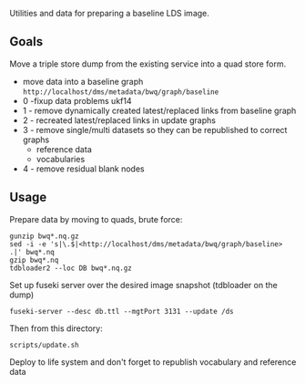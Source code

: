 Utilities and data for preparing a baseline LDS image.

## Goals

Move a triple store dump from the existing service into a quad store form.

   * move data into a baseline graph `http://localhost/dms/metadata/bwq/graph/baseline`
   * 0 -fixup data problems ukf14
   * 1 - remove dynamically created latest/replaced links from baseline graph
   * 2 - recreated latest/replaced links in update graphs
   * 3 - remove single/multi datasets so they can be republished to correct graphs
      * reference data
      * vocabularies
   * 4 - remove residual blank nodes

## Usage

Prepare data by moving to quads, brute force:

    gunzip bwq*.nq.gz
    sed -i -e 's|\.$|<http://localhost/dms/metadata/bwq/graph/baseline> .|' bwq*.nq
    gzip bwq*.nq
    tdbloader2 --loc DB bwq*.nq.gz

Set up fuseki server over the desired image snapshot (tdbloader on the dump)

    fuseki-server --desc db.ttl --mgtPort 3131 --update /ds

Then from this directory:

    scripts/update.sh

Deploy to life system and don't forget to republish vocabulary and reference data

